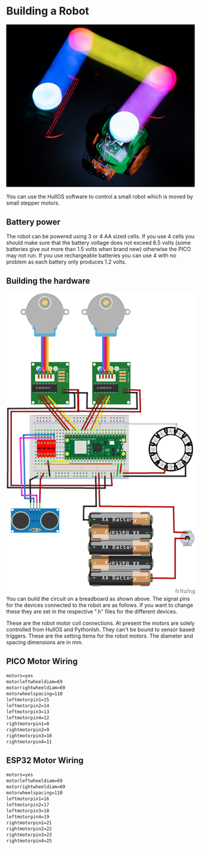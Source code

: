 # Building a Robot

![Robot picture](/images/Pixelbot-small.jpg)

You can use the HullOS software to control a small robot which is moved by small stepper motors. 
## Battery power
The robot can be powered using 3 or 4 AA sized cells. If you use 4 cells you should make sure that the battery voltage does not exceed 6.5 volts (some batteries give out more than 1.5 volts when brand new) otherwise the PICO may not run. If you use rechargeable batteries you can use 4 with no problem as each battery only produces 1.2 volts. 
## Building the hardware
![Fritzing circuit](/images/Hullpixelbot%20Breadboard.png)
You can build the circuit on a breadboard as shown above. The signal pins for the devices connected to the robot are as follows. If you want to change these they are set in the respective ".h" files for the different devices.

These are the robot motor coil connections. At present the motors are solely controlled from HullOS and PythonIsh. They can't be bound to sensor based triggers. These are the setting items for the robot motors. The diameter and spacing dimensions are in mm. 

## PICO Motor Wiring

```
motors=yes
motorleftwheeldiam=69
motorrightwheeldiam=69
motorwheelspacing=110
leftmotorpin1=15
leftmotorpin2=14
leftmotorpin3=13
leftmotorpin4=12
rightmotorpin1=8
rightmotorpin2=9
rightmotorpin3=10
rightmotorpin4=11
```

## ESP32 Motor Wiring

```
motors=yes
motorleftwheeldiam=69
motorrightwheeldiam=69
motorwheelspacing=110
leftmotorpin1=16
leftmotorpin2=17
leftmotorpin3=18
leftmotorpin4=19
rightmotorpin1=21
rightmotorpin2=22
rightmotorpin3=23
rightmotorpin4=25
```
